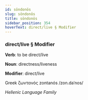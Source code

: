 ```yaml
---
id: söndonös
slug: söndonös
title: söndonös
sidebar_position: 354
hoverText: direct/live § Modifier
---
```


### direct/live § Modifier

**Verb**: to be direct/live

**Noun**: directness/liveness

**Modifier**: direct/live

Greek ζωντανός zontanós /zon.daˈnos/

*Hellenic Language Family*